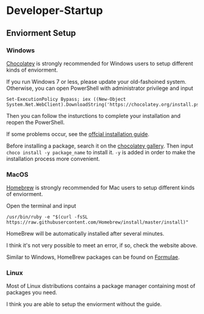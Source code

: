 # Developer-Startup

## Enviorment Setup

### Windows
[Chocolatey](https://chocolatey.org/) is strongly recommended for Windows users to setup different kinds of enviorment.

If you run Windows 7 or less, please update your old-fashoined system. Otherwise, 
you can open PowerShell with administrator privilege and input
```
Set-ExecutionPolicy Bypass; iex ((New-Object System.Net.WebClient).DownloadString('https://chocolatey.org/install.ps1'))
```
Then you can follow the insturctions to complete your installation and reopen the PowerShell.

If some problems occur, see the [offcial installation guide](https://chocolatey.org/install).

Before installing a package, search it on the [chocolatey gallery](https://chocolatey.org/packages).
Then input `choco install -y package_name` to install it.
`-y` is added in order to make the installation process more convenient.

### MacOS
[Homebrew](https://brew.sh/) is strongly recommended for Mac users to setup different kinds of enviorment.

Open the terminal and input
```
/usr/bin/ruby -e "$(curl -fsSL https://raw.githubusercontent.com/Homebrew/install/master/install)"
```
HomeBrew will be automatically installed after several minutes.

I think it's not very possible to meet an error, if so, check the website above.

Similar to Windows, HomeBrew packages can be found on [Formulae](http://formulae.brew.sh/).

### Linux
Most of Linux distributions contains a package manager containing most of packages you need.

I think you are able to setup the enviorment without the guide.


